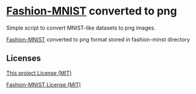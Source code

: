 # [Fashion-MNIST] converted to png

Simple script to convert MNIST-like datasets to png images.

[Fashion-MNIST] converted to png format stored in fashion-minst directory

## Licenses

[This project License (MIT)](https://github.com/DeepLenin/fashion-mnist_png/blob/master/LICENSE)

[Fashion-MNIST License (MIT)](https://github.com/zalandoresearch/fashion-mnist/blob/master/LICENSE)

[Fashion-MNIST]: https://github.com/zalandoresearch/fashion-mnist
